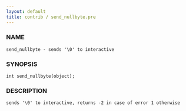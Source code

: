 ```yaml
---
layout: default
title: contrib / send_nullbyte.pre
---
```


### NAME

    send_nullbyte - sends '\0' to interactive

### SYNOPSIS

    int send_nullbyte(object);

### DESCRIPTION

    sends '\0' to interactive, returns -2 in case of error 1 otherwise
